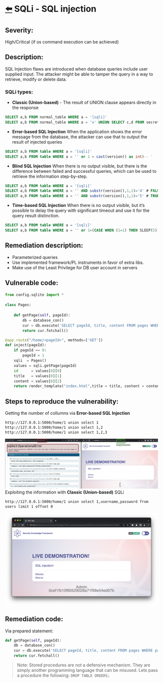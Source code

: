 # [⬅️](./README.md) SQLi - SQL injection

## Severity:
High/Critical (if os command execution can be achieved)
## Description:
SQL Injection flaws are introduced when database queries include user supplied input.
The attacker might be able to tamper the query in a way to retrieve, modify or delete data.
### SQLi types:
* **Classic (Union-based)** - The result of UNION clause appears directly in the response
```sql
SELECT a,b FROM normal_table WHERE a = '[sqli]'
SELECT a,b FROM normal_table WHERE a = 'x' UNION SELECT c,d FROM secret_table-- '
```
* **Error-based SQL Injection** When the application shows the error message from the database, the attacker can use that to output the result of injected queries
```sql
SELECT a,b FROM table WHERE a = '[sqli]'
SELECT a,b FROM table WHERE a = '' or 1 = cast(version() as int)-- '
```
* **Blind SQL Injection** When there is no output visible, but there is the difference between failed and successful queries, which can be used to retrieve the information step-by-step.
```sql
SELECT a,b FROM table WHERE a = '[sqli]'
SELECT a,b FROM table WHERE a = '' AND substr(version(),1,1)='4' # FALSE
SELECT a,b FROM table WHERE a = '' AND substr(version(),1,1)='5' # TRUE
```
* **Time-based SQL Injection** When there is no output visible, but it’s possible to delay the query with significant timeout and use it for the query result distinction.
```sql
SELECT a,b FROM table WHERE a = '[sqli]'
SELECT a,b FROM table WHERE a = '' or 1=(CASE WHEN (1=1) THEN SLEEP(5) ELSE 0 END)--
```
## Remediation description:
* Parameterized queries
* Use implemented framework/PL instruments in favor of extra libs.
* Make use of the Least Privilege for DB user account in servers
## Vulnerable code:
```python
from config.sqlite import * 

class Pages:
    
    def getPage(self, pageId):
	    db = database_con()
	    cur = db.execute('SELECT pageId, title, content FROM pages WHERE pageId='+pageId)
	    return cur.fetchall()
```
```python
@app.route("/home/<pageId>", methods=['GET'])
def inject(pageId):
    if pageId == 0:
        pageId = 1
    sqli  = Pages()
    values = sqli.getPage(pageId)
    id      = values[0][0]
    title   = values[0][1]
    content = values[0][2]
    return render_template("index.html",title = title, content = content, id = id)
```
## Steps to reproduce the vulnerability:
Getting the number of collumns via **Error-based SQL Injection**
```
http://127.0.0.1:5000/home/1 union select 1
http://127.0.0.1:5000/home/1 union select 1,2
http://127.0.0.1:5000/home/1 union select 1,2,3
```
![sqli0](./img/SQLi0.png)
Exploiting the information with **Classic (Union-based)** SQLi
```
http://127.0.0.1:5000/home/1 union select 1,username,password from users limit 1 offset 0
```
![sqli1](./img/SQLi1.png)
## Remediation code:
Via prepared statement:
```python
def getPage(self, pageId):
    db = database_con()
    cur = db.execute('SELECT pageId, title, content FROM pages WHERE pageId= ?', (pageId))
    return cur.fetchall()
```
>Note: Stored procedures are not a defensive mechanism. They are simply another programming language that can be misused. Lets pass a procedure the following: `DROP TABLE ORDERS;`